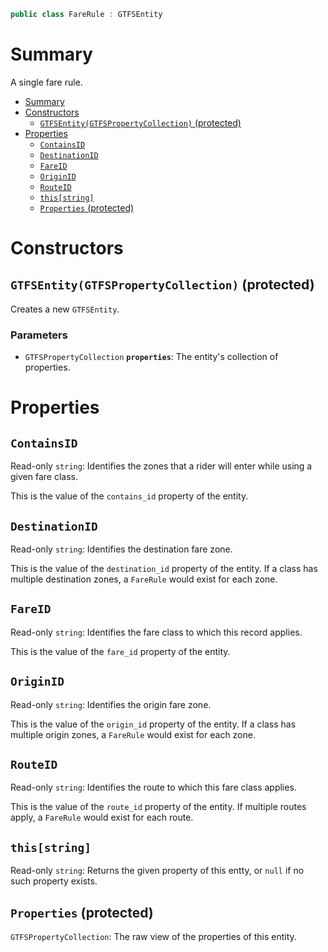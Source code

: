 ```csharp
public class FareRule : GTFSEntity
```

# Summary
A single fare rule.

- [Summary](#summary)
- [Constructors](#constructors)
  - [`GTFSEntity(GTFSPropertyCollection)` (protected)](#gtfsentitygtfspropertycollection-protected)
- [Properties](#properties)
  - [`ContainsID`](#containsid)
  - [`DestinationID`](#destinationid)
  - [`FareID`](#fareid)
  - [`OriginID`](#originid)
  - [`RouteID`](#routeid)
  - [`this[string]`](#thisstring)
  - [`Properties` (protected)](#properties-protected)



# Constructors


## `GTFSEntity(GTFSPropertyCollection)` (protected)
Creates a new `GTFSEntity`.

### Parameters
* `GTFSPropertyCollection` **`properties`**: The entity's collection of properties.



# Properties


## `ContainsID`
Read-only `string`: Identifies the zones that a rider will enter while using a given fare class.

This is the value of the `contains_id` property of the entity.


## `DestinationID`
Read-only `string`: Identifies the destination fare zone.

This is the value of the `destination_id` property of the entity. If a class has multiple destination zones, a `FareRule` would exist for each zone.


## `FareID`
Read-only `string`: Identifies the fare class to which this record applies.

This is the value of the `fare_id` property of the entity.


## `OriginID`
Read-only `string`: Identifies the origin fare zone.

This is the value of the `origin_id` property of the entity. If a class has multiple origin zones, a `FareRule` would exist for each zone.


## `RouteID`
Read-only `string`: Identifies the route to which this fare class applies.

This is the value of the `route_id` property of the entity. If multiple routes apply, a `FareRule` would exist for each route.


## `this[string]`
Read-only `string`: Returns the given property of this entty, or `null` if no such property exists.


## `Properties` (protected)
`GTFSPropertyCollection`: The raw view of the properties of this entity.